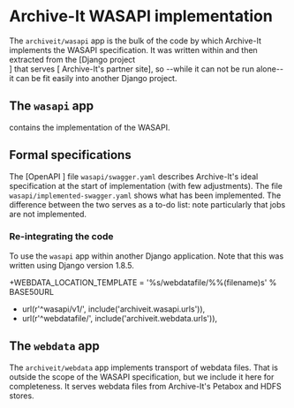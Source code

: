 # Archive-It WASAPI implementation

The `archiveit/wasapi` app is the bulk of the code by which Archive-It implements the WASAPI specification.  It was written within and then extracted from the [Django project  
] that serves [ 
Archive-It's partner site], so --while it can not be run alone-- it can be fit easily into another Django project.


## The `wasapi` app



contains the implementation of the WASAPI. 

## Formal specifications

The [OpenAPI ] 
file `wasapi/swagger.yaml` describes Archive-It's ideal specification at the start of implementation (with few adjustments).  The file `wasapi/implemented-swagger.yaml` shows what has been implemented.  The difference between the two serves as a to-do list:  note particularly that jobs are not implemented.

### Re-integrating the code

To use the `wasapi` app within another Django application.
  Note that this was written using Django version 1.8.5.


+WEBDATA_LOCATION_TEMPLATE = '%s/webdatafile/%%(filename)s' % BASE50URL

+    url(r'^wasapi/v1/', include('archiveit.wasapi.urls')),
+    url(r'^webdatafile/', include('archiveit.webdata.urls')),


## The `webdata` app

The `archiveit/webdata` app implements transport of webdata files.  That is outside the scope of the WASAPI specification, but we include it here for completeness.  It serves webdata files from Archive-It's Petabox and HDFS stores.
